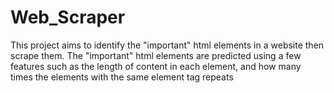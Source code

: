 # Web_Scraper
This project aims to identify the "important" html elements in a website then scrape them. The "important" html elements are predicted using a few features such as the length of content in each element, and how many times the elements with the same element tag repeats 
